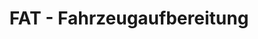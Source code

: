 ---
title: "FAT - Fahrzeugaufbereitung"
url: /nuernberg/fat-fahrzeugaufbereitung/
shop: Autowerkstatt
---